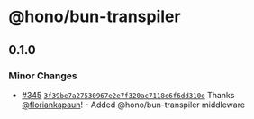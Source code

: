 # @hono/bun-transpiler

## 0.1.0

### Minor Changes

- [#345](https://github.com/honojs/middleware/pull/345) [`3f39be7a27530967e2e7f320ac7118c6f6dd310e`](https://github.com/honojs/middleware/commit/3f39be7a27530967e2e7f320ac7118c6f6dd310e) Thanks [@floriankapaun](https://github.com/floriankapaun)! - Added @hono/bun-transpiler middleware
